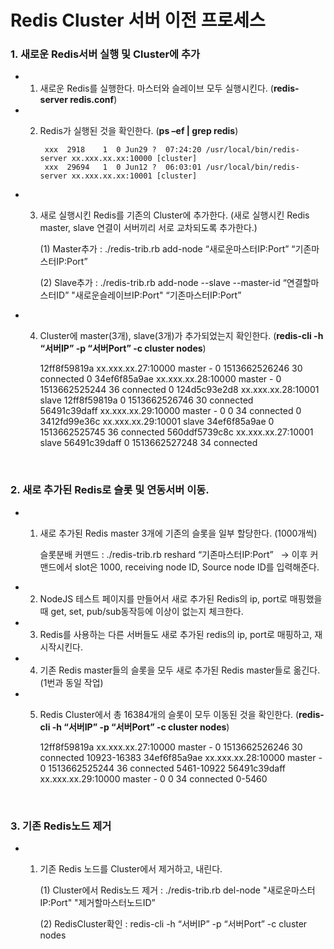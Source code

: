 # Redis Cluster 서버 이전 프로세스

### 1. 새로운 Redis서버 실행 및 Cluster에 추가
 
* 1) 새로운 Redis를 실행한다. 마스터와 슬레이브 모두 실행시킨다. (**redis-server redis.conf**)
 
* 2) Redis가 실행된 것을 확인한다. (**ps –ef | grep redis**)

          xxx  2918    1  0 Jun29 ?  07:24:20 /usr/local/bin/redis-server xx.xxx.xx.xx:10000 [cluster]
          xxx  29694   1  0 Jun12 ?  06:03:01 /usr/local/bin/redis-server xx.xxx.xx.xx:10001 [cluster]


* 3) 새로 실행시킨 Redis를 기존의 Cluster에 추가한다. (새로 실행시킨 Redis master, slave 연결이 서버끼리 서로 교차되도록 추가한다.)
 
      (1) Master추가 : ./redis-trib.rb add-node “새로운마스터IP:Port” “기존마스터IP:Port”
      
      (2) Slave추가 : ./redis-trib.rb add-node --slave --master-id “연결할마스터ID” "새로운슬레이브IP:Port" “기존마스터IP:Port”

* 4) Cluster에 master(3개), slave(3개)가 추가되었는지 확인한다. (**redis-cli -h “서버IP” -p “서버Port” -c cluster nodes**)

        12ff8f59819a xx.xxx.xx.27:10000 master - 0 1513662526246 30 connected 0
        34ef6f85a9ae xx.xxx.xx.28:10000 master - 0 1513662525244 36 connected 0
        124d5c93e2d8 xx.xxx.xx.28:10001 slave 12ff8f59819a 0 1513662526746 30 connected
        56491c39daff xx.xxx.xx.29:10000 master - 0 0 34 connected 0
        3412fd99e36c xx.xxx.xx.29:10001 slave 34ef6f85a9ae 0 1513662525745 36 connected
        560ddf5739c8c xx.xxx.xx.27:10001 slave 56491c39daff 0 1513662527248 34 connected

<br>

### 2. 새로 추가된 Redis로 슬롯 및 연동서버 이동.

* 1) 새로 추가된 Redis master 3개에 기존의 슬롯을 일부 할당한다. (1000개씩)
 
        슬롯분배 커맨드 : ./redis-trib.rb reshard “기존마스터IP:Port”  
            -> 이후 커맨드에서 slot은 1000, receiving node ID, Source node ID를 입력해준다.
 
* 2) NodeJS 테스트 페이지를 만들어서 새로 추가된 Redis의 ip, port로 매핑했을 때 get, set, pub/sub동작등에 이상이 없는지 체크한다. 
 
* 3) Redis를 사용하는 다른 서버들도 새로 추가된 redis의 ip, port로 매핑하고, 재시작시킨다.

* 4) 기존 Redis master들의 슬롯을 모두 새로 추가된 Redis master들로 옮긴다. (1번과 동일 작업)
 
* 5) Redis Cluster에서 총 16384개의 슬롯이 모두 이동된 것을 확인한다. (**redis-cli -h “서버IP” -p “서버Port” -c cluster nodes**)
 
        12ff8f59819a xx.xxx.xx.27:10000 master - 0 1513662526246 30 connected 10923-16383
        34ef6f85a9ae xx.xxx.xx.28:10000 master - 0 1513662525244 36 connected 5461-10922
        56491c39daff xx.xxx.xx.29:10000 master - 0 0 34 connected 0-5460

<br>

### 3. 기존 Redis노드 제거

* 1) 기존 Redis 노드를 Cluster에서 제거하고, 내린다. 
    
        (1) Cluster에서 Redis노드 제거 : ./redis-trib.rb del-node "새로운마스터IP:Port" "제거할마스터노드ID”
        
        (2) RedisCluster확인 : redis-cli -h “서버IP” -p “서버Port” -c cluster nodes
  
